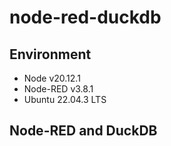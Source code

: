 # node-red-duckdb

## Environment
- Node v20.12.1  
- Node-RED v3.8.1  
- Ubuntu 22.04.3 LTS

## Node-RED and DuckDB 
